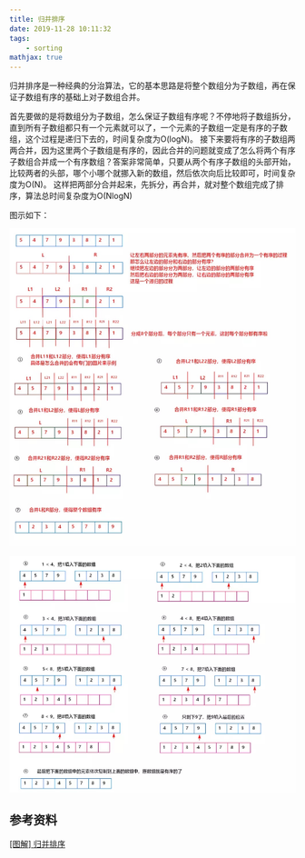 ```yaml
---
title: 归并排序
date: 2019-11-28 10:11:32
tags:
    - sorting
mathjax: true
---
```


归并排序是一种经典的分治算法，它的基本思路是将整个数组分为子数组，再在保证子数组有序的基础上对子数组合并。
<!-- more -->

首先要做的是将数组分为子数组，怎么保证子数组有序呢？不停地将子数组拆分，直到所有子数组都只有一个元素就可以了，一个元素的子数组一定是有序的子数组，这个过程是递归下去的，时间复杂度为O(logN)。
接下来要将有序的子数组两两合并，因为这里两个子数组是有序的，因此合并的问题就变成了怎么将两个有序子数组合并成一个有序数组？答案非常简单，只要从两个有序子数组的头部开始，比较两者的头部，哪个小哪个就挪入新的数组，然后依次向后比较即可，时间复杂度为O(N)。
这样把两部分合并起来，先拆分，再合并，就对整个数组完成了排序，算法总时间复杂度为O(NlogN)

图示如下：

![](归并排序/15644515672489.jpg)

![](归并排序/15644515715651.jpg)

## 参考资料

[[图解] 归并排序](https://www.jianshu.com/p/33cffa1ce613)
